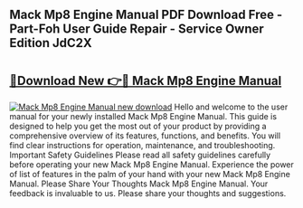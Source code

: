 ## Mack Mp8 Engine Manual PDF Download Free - Part-Foh User Guide Repair - Service Owner Edition JdC2X

# <h2><a href="http://bc19708.oget.top/?id=Mack+Mp8+Engine+Manual">🔗Download New 👉🔴 Mack Mp8 Engine Manual</a></h2>

[![Mack Mp8 Engine Manual new download](https://i.imgur.com/5g1atiW.png)](http://bc19708.oget.top/?id=Mack+Mp8+Engine+Manual)
Hello and welcome to the user manual for your newly installed Mack Mp8 Engine Manual. This guide is designed to help you get the most out of your product by providing a comprehensive overview of its features, functions, and benefits. You will find clear instructions for operation, maintenance, and troubleshooting. Important Safety Guidelines Please read all safety guidelines carefully before operating your new Mack Mp8 Engine Manual. Experience the power of list of features in the palm of your hand with your new Mack Mp8 Engine Manual. Please Share Your Thoughts Mack Mp8 Engine Manual. Your feedback is invaluable to us. Please share your thoughts and suggestions.
